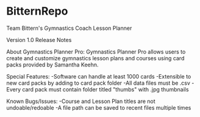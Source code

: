 # BitternRepo
Team Bittern's Gymnastics Coach Lesson Planner

Version 1.0 Release Notes

About Gymnastics Planner Pro:
Gymnastics Planner Pro allows users to create and customize gymnastics lesson plans 
and courses using card packs provided by Samantha Keehn.

Special Features:
-Software can handle at least 1000 cards
-Extensible to new card packs by adding to card pack folder
	-All data files must be .csv 
	-Every card pack must contain folder titled "thumbs" with .jpg thumbnails

Known Bugs/Issues:
-Course and Lesson Plan titles are not undoable/redoable
-A file path can be saved to recent files multiple times